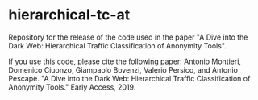 # hierarchical-tc-at
Repository for the release of the code used in the paper "A Dive into the Dark Web: Hierarchical Traffic Classification of Anonymity Tools".

If you use this code, please cite the following paper: 
Antonio Montieri, Domenico Ciuonzo, Giampaolo Bovenzi, Valerio Persico, and Antonio Pescapè. "A Dive into the Dark Web: Hierarchical Traffic Classification of Anonymity Tools." Early Access, 2019.
